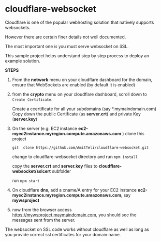 # cloudflare-websocket

Cloudflare is one of the popular webhosting solution that natively supports websockets.

However there are certain finer details not well documented.

The most important one is you must serve websocket on SSL.

This sample project helps understand step by step process to deploy an example solution.

**STEPS**

1. From the **network** menu on your cloudflare dashboard for  the domain, ensure that WebSockets are enabled (by default it is enabled)

2. from the **crypto** menu on your cloudflare dashboard, scroll down to `Create Certificate`.

    Create a ccertificate for all your subdomains (say *.mymaindomain.com) Copy down the public Certificate (as **server.crt**) and private Key (**server.key**)

3. On the server (e.g. EC2 instance **ec2-myec2instance.myregion.compute.amazonaws.com** ) clone this project

    `git  clone https://github.com/AmitTeli/cloudflare-websocket.git`

    change to cloudflare-websocket directory and run `npm install`
    
    copy the **server.crt** and **server.key** files to **cloudflare-websocket/sslcert** subfolder

    run `npm start`

4. On cloudflare **dns**, add a cname/A entry for your EC2 instance **ec2-myec2instance.myregion.compute.amazonaws.com**, say **mywsproject**

5. now from the browser access https://mywsproject.maymaindomain.com, you should see the messages sent from the server.

The websocket on SSL code works without cloudflare as well as long as you provide correct ssl certificates for your domain name.

